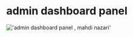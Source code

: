 # admin dashboard panel
!['admin dashboard panel , mahdi nazari']([[https://github.com/[username]/[reponame]/blob/[branch]/image.jpg?raw=true](https://github.com/mhdi-nzari/dashboard-portfolio/blob/main/lightmode.png]([https://github.com/mhdi-nzari/dashboard-portfolio/blob/main/lightmode.png?raw=true](https://github.com/mhdi-nzari/dashboard-portfolio/blob/main/lightmode.png?raw=true))))
